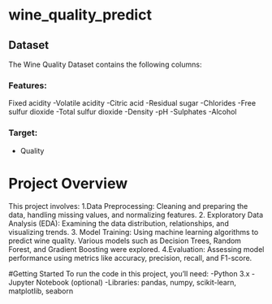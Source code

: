 # wine_quality_predict

## Dataset
The Wine Quality Dataset  contains the following columns:
### Features:
Fixed acidity
-Volatile acidity
-Citric acid
-Residual sugar
-Chlorides
-Free sulfur dioxide
-Total sulfur dioxide
-Density
-pH
-Sulphates
-Alcohol

### Target:
- Quality

# Project Overview
This project involves:
1.Data Preprocessing: Cleaning and preparing the data, handling missing values, and normalizing features.
2. Exploratory Data Analysis (EDA): Examining the data distribution, relationships, and visualizing trends.
3. Model Training: Using machine learning algorithms to predict wine quality. Various models such as Decision Trees, Random Forest, and Gradient Boosting were explored.
4.Evaluation: Assessing model performance using metrics like accuracy, precision, recall, and F1-score.

#Getting Started
To run the code in this project, you’ll need:
-Python 3.x
-Jupyter Notebook (optional)
-Libraries: pandas, numpy, scikit-learn, matplotlib, seaborn



